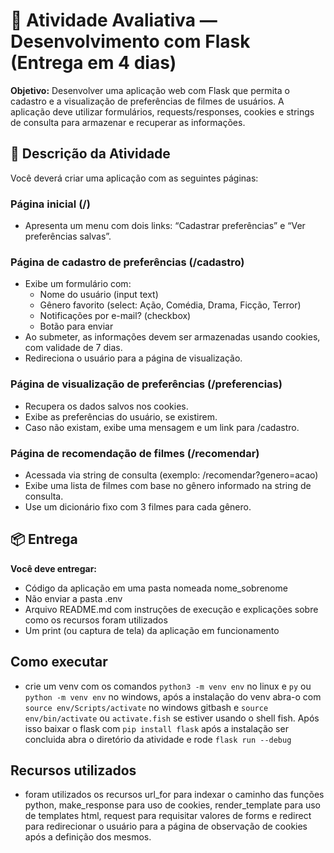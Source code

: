 # 📝 Atividade Avaliativa — Desenvolvimento com Flask (Entrega em 4 dias)
**Objetivo:** Desenvolver uma aplicação web com Flask que permita o cadastro e a visualização de preferências de filmes de usuários. A aplicação deve utilizar formulários, requests/responses, cookies e strings de consulta para armazenar e recuperar as informações.

## 🧩 Descrição da Atividade
Você deverá criar uma aplicação com as seguintes páginas:

### Página inicial (/)

* Apresenta um menu com dois links: “Cadastrar preferências” e “Ver preferências salvas”.

### Página de cadastro de preferências (/cadastro)

* Exibe um formulário com:
    * Nome do usuário (input text)
    * Gênero favorito (select: Ação, Comédia, Drama, Ficção, Terror)
    * Notificações por e-mail? (checkbox)
    * Botão para enviar
* Ao submeter, as informações devem ser armazenadas usando cookies, com validade de 7 dias.
* Redireciona o usuário para a página de visualização.

### Página de visualização de preferências (/preferencias)

* Recupera os dados salvos nos cookies.
* Exibe as preferências do usuário, se existirem.
* Caso não existam, exibe uma mensagem e um link para /cadastro.

### Página de recomendação de filmes (/recomendar)

* Acessada via string de consulta (exemplo: /recomendar?genero=acao)
* Exibe uma lista de filmes com base no gênero informado na string de consulta.
* Use um dicionário fixo com 3 filmes para cada gênero.

## 📦 Entrega

**Você deve entregar:**

* Código da aplicação em uma pasta nomeada nome_sobrenome
* Não enviar a pasta .env
* Arquivo README.md com instruções de execução e explicações sobre como os recursos foram utilizados
* Um print (ou captura de tela) da aplicação em funcionamento

## Como executar

* crie um venv com os comandos `python3 -m venv env` no linux e `py` ou `python -m venv env` no windows, após a instalação do venv abra-o com `source env/Scripts/activate` no windows gitbash e `source env/bin/activate` ou `activate.fish` se estiver usando o shell fish. Após isso baixar o flask com `pip install flask` após a instalação ser concluida abra o diretório da atividade e rode `flask run --debug`

## Recursos utilizados

* foram utilizados os recursos url_for para indexar o caminho das funções python, make_response para uso de cookies, render_template para uso de templates html, request para requisitar valores de forms e redirect para redirecionar o usuário para a página de observação de cookies após a definição dos mesmos.
